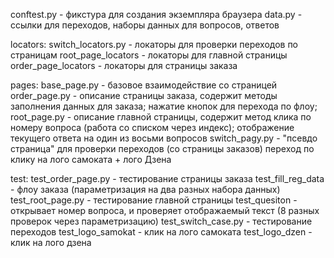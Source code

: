 conftest.py - фикстура для создания экземпляра браузера
data.py - ссылки для переходов, наборы данных для вопросов, ответов

locators:
	switch_locators.py - локаторы для проверки переходов по страницам
	root_page_locators - локаторы для главной страницы
	order_page_locators - локаторы для страницы заказа

pages:
	base_page.py - базовое взаимодействие со страницей
	order_page.py - описание страницы заказа, содержит
		методы заполнения данных для заказа;
		нажатие кнопок для перехода по флоу;
	root_page.py - описание главной страницы, содержит
		метод клика по номеру вопроса (работа со списком через индекс);
		отображение текущего ответа на один из восьми вопросов
	switch_pagy.py - "псевдо страница" для проверки переходов (со страницы заказов)
		переход по клику на лого самоката + лого Дзена

test:
	test_order_page.py - тестирование страницы заказа
		test_fill_reg_data - флоу заказа (параметризация на два разных набора данных)
	test_root_page.py - тестирование главной страницы
		test_quesiton - открывает номер вопроса, и проверяет отображаемый текст (8 разных проверок через параметризацию)
	test_switch_case.py - тестирование переходов
		test_logo_samokat - клик на лого самоката
		test_logo_dzen - клик на лого дзена
